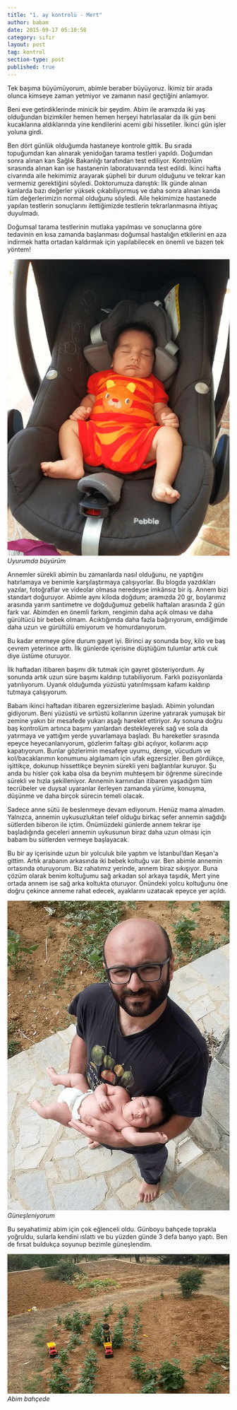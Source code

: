 ```yaml
---
title: "1. ay kontrolü - Mert"
author: babam
date: 2015-09-17 05:10:58
category: sıfır
layout: post
tag: kontrol
section-type: post
published: true
---
```


Tek başıma büyümüyorum, abimle beraber büyüyoruz. İkimiz bir arada olunca kimseye zaman yetmiyor ve zamanın nasıl geçtiğini anlamıyor.

Beni eve getirdiklerinde minicik bir şeydim. Abim ile aramızda iki yaş olduğundan bizimkiler hemen hemen herşeyi hatırlasalar da ilk gün beni kucaklarına aldıklarında yine kendilerini acemi gibi hissetiler. İkinci gün işler yoluna girdi.

Ben dört günlük olduğumda hastaneye kontrole gittik. Bu sırada topuğumdan kan alınarak yenidoğan tarama testleri yapıldı. Doğumdan sonra alınan kan Sağlık Bakanlığı tarafından test ediliyor. Kontrolüm sırasında alınan kan ise hastanenin laboratuvarında test edildi. İkinci hafta civarında aile hekimimiz arayarak şüpheli bir durum olduğunu ve tekrar kan vermemiz gerektiğini söyledi. Doktorumuza danıştık: İlk günde alınan kanlarda bazı değerler yüksek çıkabiliyormuş ve daha sonra alınan kanda tüm değerlerimizin normal olduğunu söyledi. Aile hekimimize hastanede yapılan testlerin sonuçlarını ilettiğimizde testlerin tekrarlanmasına ihtiyaç duyulmadı.

Doğumsal tarama testlerinin mutlaka yapılması ve sonuçlarına göre tedavinin en kısa zamanda başlanması doğumsal hastalığın etkilerini en aza indirmek hatta ortadan kaldırmak için yapılabilecek en önemli ve bazen tek yöntem!

![Uyurumda büyürüm](/img/posts/uykuda.jpg)
*Uyurumda büyürüm*

Annemler sürekli abimin bu zamanlarda nasıl olduğunu, ne yaptığını hatırlamaya ve benimle karşılaştırmaya çalışıyorlar. Bu blogda yazdıkları yazılar, fotoğraflar ve videolar olmasa neredeyse imkânsız bir iş. Annem bizi standart doğuruyor. Abimle aynı kiloda doğdum; aramızda 20 gr, boylarımız arasında yarım santimetre ve doğduğumuz gebelik haftaları arasında 2 gün fark var. Abimden en önemli farkım, rengimin daha açık olması ve daha gürültücü bir bebek olmam. Acıktığımda daha fazla bağırıyorum, emdiğimde daha uzun ve gürültülü emiyorum ve homurdanıyorum.

Bu kadar emmeye göre durum gayet iyi. Birinci ay sonunda boy, kilo ve baş çevrem yeterince arttı. İlk günlerde içerisine düştüğüm tulumlar artık cuk diye üstüme oturuyor.

İlk haftadan itibaren başımı dik tutmak için gayret gösteriyordum. Ay sonunda artık uzun süre başımı kaldırıp tutabiliyorum. Farklı pozisyonlarda yatırılıyorum. Uyanık olduğumda yüzüstü yatırılmışsam kafamı kaldırıp tutmaya çalışıyorum.

Babam ikinci haftadan itibaren egzersizlerime başladı. Abimin yolundan gidiyorum. Beni yüzüstü ve sırtüstü kollarının üzerine yatırarak yumuşak bir zemine yakın bir mesafede yukarı aşağı hareket ettiriyor. Ay sonuna doğru baş kontrolüm artınca başımı yanlardan destekleyerek sağ ve sola da yatırmaya ve yattığım yerde yuvarlamaya başladı. Bu hareketler sırasında epeyce heyecanlanıyorum, gözlerim faltaşı gibi açılıyor, kollarımı açıp kapatıyorum. Bunlar gözlerimin mesafeye uyumu, denge, vücudum ve kol/bacaklarımın konumunu algılamam için ufak egzersizler. Ben gördükçe, işittikçe, dokunup hissettikçe beynim sürekli yeni bağlantılar kuruyor. Şu anda bu hisler çok kaba olsa da beynim muhteşem bir öğrenme sürecinde sürekli ve hızla şekilleniyor. Annemin karnından itibaren yaşadığım tüm tecrübeler ve duysal uyaranlar ilerleyen zamanda yürüme, konuşma, düşünme ve daha birçok sürecin temeli olacak.

Sadece anne sütü ile beslenmeye devam ediyorum. Henüz mama almadım. Yalnızca, annemin uykusuzluktan telef olduğu birkaç sefer annemin sağdığı sütlerden biberon ile içtim. Önümüzdeki günlerde annem tekrar işe başladığında geceleri annemin uykusunun biraz daha uzun olması için babam bu sütlerden vermeye başlayacak.

Bu bir ay içerisinde uzun bir yolculuk bile yaptım ve İstanbul’dan Keşan'a gittim. Artık arabanın arkasında iki bebek koltuğu var. Ben abimle annemin ortasında oturuyorum. Biz rahatımız yerinde, annem biraz sıkışıyor. Buna çözüm olarak benim koltuğumu sağ arkadan sol arkaya taşıdık, Mert yine ortada annem ise sağ arka koltukta oturuyor. Önündeki yolcu koltuğunu öne doğru çekince anneme rahat edecek, ayaklarını uzatacak epeyce yer açıldı.

![Güneşleniyorum](/img/posts/gunes_banyosu.jpg)
*Güneşleniyorum*

Bu seyahatimiz abim için çok eğlenceli oldu. Günboyu bahçede toprakla yoğruldu, sularla kendini ıslattı ve bu yüzden günde 3 defa banyo yaptı. Ben de fırsat buldukça soyunup bezimle güneşlendim.

![Abim bahçede](img/posts/abim_bahcede.jpg)
*Abim bahçede*
